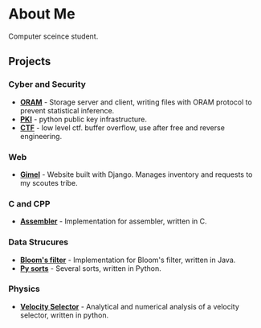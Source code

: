 # About Me
Computer sceince student.

## Projects

### Cyber and Security

- **[ORAM](https://github.com/MajoRoth/ORAM)** - Storage server and client, writing files with ORAM protocol to prevent statistical inference.
- **[PKI](https://github.com/MajoRoth/public_key_infrastructure)** - python public key infrastructure.
- **[CTF](https://github.com/MajoRoth/ctf)** - low level ctf. buffer overflow, use after free and reverse engineering.

### Web

- **[Gimel](https://github.com/MajoRoth/gimel)** - Website built with Django. Manages inventory and requests to my scoutes tribe.


### C and CPP
- **[Assembler](https://github.com/MajoRoth/Assembler)** - Implementation for assembler, written in C.


### Data Strucures
- **[Bloom's filter](https://github.com/MajoRoth/Bloom-Filter)** - Implementation for Bloom's filter, written in Java.
- **[Py sorts](https://github.com/MajoRoth/PYsorts)** - Several sorts, written in Python.

### Physics
- **[Velocity Selector](https://github.com/MajoRoth/VelocitySelector)** - Analytical and numerical analysis of a velocity selector, written in python.
